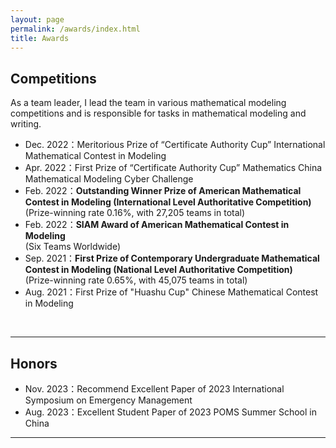 ```yaml
---
layout: page
permalink: /awards/index.html
title: Awards
---
```


## Competitions
As a team leader, I lead the team in various mathematical modeling competitions and is responsible for tasks in mathematical modeling and writing.
- Dec. 2022：Meritorious Prize of “Certificate Authority Cup” International Mathematical Contest in Modeling
- Apr. 2022：First Prize of “Certificate Authority Cup” Mathematics China Mathematical Modeling Cyber Challenge
- Feb. 2022：**Outstanding Winner Prize of American Mathematical Contest in Modeling (International Level Authoritative Competition)** <br>(Prize-winning rate 0.16%, with 27,205 teams in total)
- Feb. 2022：**SIAM Award of American Mathematical Contest in Modeling**<br>(Six Teams Worldwide)
- Sep. 2021：**First Prize of Contemporary Undergraduate Mathematical Contest in Modeling (National Level Authoritative Competition)**<br>(Prize-winning rate 0.65%, with 45,075 teams in total)
- Aug. 2021：First Prize of "Huashu Cup" Chinese Mathematical Contest in Modeling
<br>

---

## Honors

- Nov. 2023：Recommend Excellent Paper of 2023 International Symposium on Emergency Management
- Aug. 2023：Excellent Student Paper of 2023 POMS Summer School in China

---

